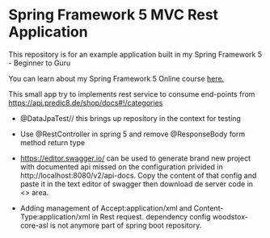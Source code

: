 
# Spring Framework 5 MVC Rest Application

This repository is for an example application built in my Spring Framework 5 - Beginner to Guru

You can learn about my Spring Framework 5 Online course [here.](http://courses.springframework.guru/p/spring-framework-5-begginer-to-guru/?product_id=363173)

This small app try to implements rest service to consume end-points from 
https://api.predic8.de/shop/docs#!/categories

- @DataJpaTest// this brings up repository in the context for testing

- Use @RestController in spring 5  and remove @ResponseBody form method return type


- https://editor.swagger.io/ can be used to generate brand new project with documented api missed on the configuration privided in http://localhost:8080/v2/api-docs. Copy the content of that config and paste it in the text editor of swagger then download de server code in <<Generated Server>> area.
- Adding management of  Accept:application/xml and Content-Type:application/xml in Rest request.
    dependency config woodstox-core-asl is not anymore part of spring boot repository.   